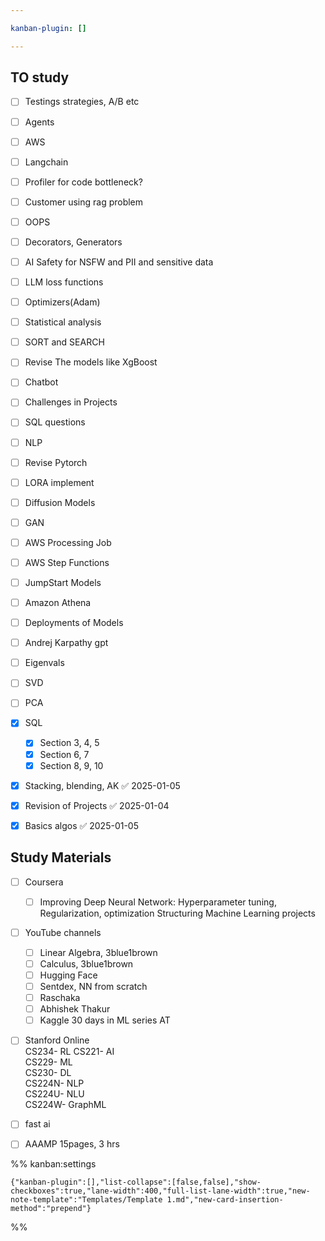 ```yaml
---

kanban-plugin: []

---
```


## TO study

- [ ] Testings strategies, A/B etc
- [ ] Agents
- [ ] AWS
- [ ] Langchain
- [ ] Profiler for code bottleneck?
- [ ] Customer using rag problem
- [ ] OOPS
- [ ] Decorators, Generators
- [ ] AI Safety for NSFW and PII and sensitive data
- [ ] LLM loss functions
- [ ] Optimizers(Adam)
- [ ] Statistical analysis
- [ ] SORT and SEARCH
- [ ] Revise The models like XgBoost
- [ ] Chatbot
- [ ] Challenges in Projects
- [ ] SQL questions
- [ ] NLP
- [ ] Revise Pytorch
- [ ] LORA implement
- [ ] Diffusion Models
- [ ] GAN
- [ ] AWS Processing Job
- [ ] AWS Step Functions
- [ ] JumpStart Models
- [ ] Amazon Athena
- [ ] Deployments of Models
- [ ] Andrej Karpathy gpt
- [ ] Eigenvals
- [ ] SVD
- [ ] PCA
- [x] SQL
	- [x] Section 3, 4, 5
	- [x] Section 6, 7
	- [x] Section 8, 9, 10
- [x] Stacking, blending, AK ✅ 2025-01-05
- [x] Revision of Projects ✅ 2025-01-04
- [x] Basics algos ✅ 2025-01-05


## Study Materials

- [ ] Coursera  
	- [ ] Improving Deep Neural Network: Hyperparameter tuning, Regularization, optimization 
	Structuring Machine Learning projects
- [ ] YouTube channels
	- [ ] Linear Algebra, 3blue1brown
	- [ ] Calculus, 3blue1brown
	- [ ] Hugging Face
	- [ ] Sentdex, NN from scratch
	- [ ] Raschaka
	- [ ] Abhishek Thakur
	- [ ] Kaggle 30 days in ML series AT
- [ ] Stanford Online  
	CS234- RL
	CS221- AI  
	CS229- ML  
	CS230- DL  
	CS224N- NLP  
	CS224U- NLU  
	CS224W- GraphML
- [ ] fast ai
- [ ] AAAMP 15pages, 3 hrs




%% kanban:settings
```
{"kanban-plugin":[],"list-collapse":[false,false],"show-checkboxes":true,"lane-width":400,"full-list-lane-width":true,"new-note-template":"Templates/Template 1.md","new-card-insertion-method":"prepend"}
```
%%